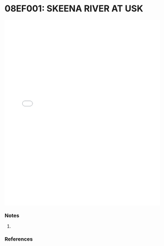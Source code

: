 # 08EF001: SKEENA RIVER AT USK

<iframe src="/_static/stations/08EF001_fdc.html" width="100%" height="600" frameborder="0"></iframe>

### Notes
1. 

### References

